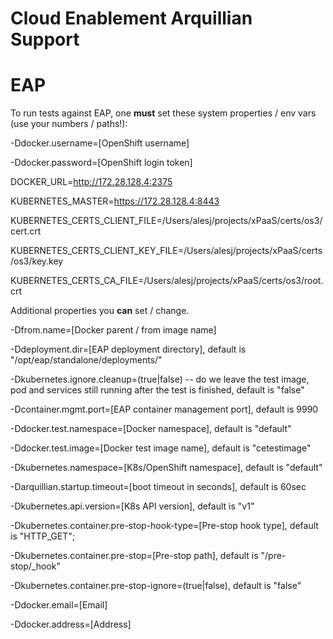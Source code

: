 # Cloud Enablement Arquillian Support

# EAP

To run tests against EAP, one **must** set these system properties / env vars (use your numbers / paths!):

-Ddocker.username=[OpenShift username]

-Ddocker.password=[OpenShift login token]

DOCKER_URL=http://172.28.128.4:2375

KUBERNETES_MASTER=https://172.28.128.4:8443

KUBERNETES_CERTS_CLIENT_FILE=/Users/alesj/projects/xPaaS/certs/os3/cert.crt

KUBERNETES_CERTS_CLIENT_KEY_FILE=/Users/alesj/projects/xPaaS/certs/os3/key.key

KUBERNETES_CERTS_CA_FILE=/Users/alesj/projects/xPaaS/certs/os3/root.crt

Additional properties you **can** set / change.

-Dfrom.name=[Docker parent / from image name]

-Ddeployment.dir=[EAP deployment directory], default is "/opt/eap/standalone/deployments/"

-Dkubernetes.ignore.cleanup=(true|false) -- do we leave the test image, pod and services still running after the test is finished, default is "false"

-Dcontainer.mgmt.port=[EAP container management port], default is 9990

-Ddocker.test.namespace=[Docker namespace], default is "default"

-Ddocker.test.image=[Docker test image name], default is "cetestimage"

-Dkubernetes.namespace=[K8s/OpenShift namespace], default is "default"

-Darquillian.startup.timeout=[boot timeout in seconds], default is 60sec

-Dkubernetes.api.version=[K8s API version], default is "v1"

-Dkubernetes.container.pre-stop-hook-type=[Pre-stop hook type], default is "HTTP_GET";

-Dkubernetes.container.pre-stop=[Pre-stop path], default is "/pre-stop/_hook"

-Dkubernetes.container.pre-stop-ignore=(true|false), default is "false"
 
-Ddocker.email=[Email]
 
-Ddocker.address=[Address]
